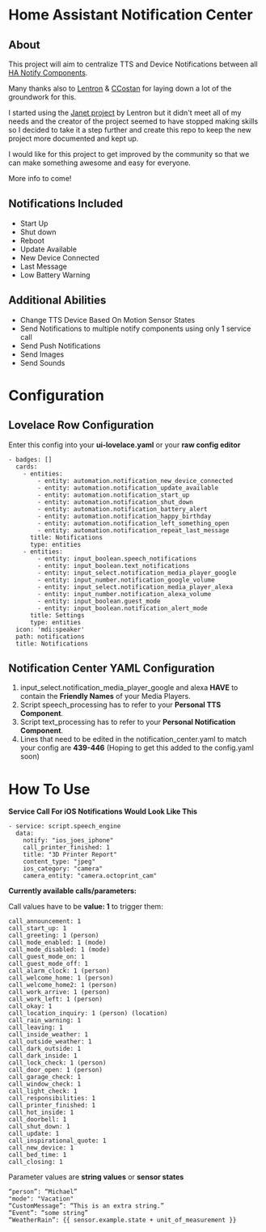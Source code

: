 # Home Assistant Notification Center

## About

This project will aim to centralize TTS and Device Notifications between all [HA Notify Components](https://www.home-assistant.io/components/notify/).

Many thanks also to [Lentron](https://github.com/Lentron) & [CCostan](https://github.com/CCOSTAN)  for laying down a lot of the groundwork for this.

I started using the [Janet project](https://community.home-assistant.io/t/janet-the-good-place/38904/2) by Lentron but it didn't meet all of my needs and the creator of the project seemed to have stopped making skills so I decided to take it a step further and create this repo to keep the new project more documented and kept up.

I would like for this project to get improved by the community so that we can make something awesome and easy for everyone.

More info to come!


## Notifications Included

* Start Up
* Shut down
* Reboot
* Update Available
* New Device Connected
* Last Message
* Low Battery Warning

## Additional Abilities

* Change TTS Device Based On Motion Sensor States
* Send Notifications to multiple notify components using only 1 service call
* Send Push Notifications
* Send Images
* Send Sounds


# Configuration
## Lovelace Row Configuration

Enter this config into your **ui-lovelace.yaml** or your **raw config editor**

```
- badges: []
  cards:
    - entities:
        - entity: automation.notification_new_device_connected
        - entity: automation.notification_update_available
        - entity: automation.notification_start_up
        - entity: automation.notification_shut_down
        - entity: automation.notification_battery_alert
        - entity: automation.notification_happy_birthday
        - entity: automation.notification_left_something_open
        - entity: automation.notification_repeat_last_message
      title: Notifications
      type: entities
    - entities:
        - entity: input_boolean.speech_notifications
        - entity: input_boolean.text_notifications
        - entity: input_select.notification_media_player_google
        - entity: input_number.notification_google_volume
        - entity: input_select.notification_media_player_alexa
        - entity: input_number.notification_alexa_volume
        - entity: input_boolean.guest_mode
        - entity: input_boolean.notification_alert_mode
      title: Settings
      type: entities
  icon: 'mdi:speaker'
  path: notifications
  title: Notifications
```

## Notification Center YAML Configuration

1. input_select.notification_media_player_google and alexa **HAVE** to contain the **Friendly Names** of your Media Players.
2. Script speech_processing has to refer to your **Personal TTS Component**.
3. Script text_processing has to refer to your **Personal Notification Component**.
4. Lines that need to be edited in the notification_center.yaml to match your config are **439-446** (Hoping to get this added to the config.yaml soon)

# How To Use

**Service Call For iOS Notifications Would Look Like This**
```
- service: script.speech_engine
  data:
    notify: "ios_joes_iphone"
    call_printer_finished: 1
    title: "3D Printer Report"
    content_type: "jpeg"
    ios_category: "camera"
    camera_entity: "camera.octoprint_cam"
```
**Currently available calls/parameters:**

Call values have to be **value: 1** to trigger them:
```
call_announcement: 1
call_start_up: 1
call_greeting: 1 (person)
call_mode_enabled: 1 (mode)
call_mode_disabled: 1 (mode)
call_guest_mode_on: 1
call_guest_mode_off: 1
call_alarm_clock: 1 (person)
call_welcome_home: 1 (person)
call_welcome_home2: 1 (person)
call_work_arrive: 1 (person)
call_work_left: 1 (person)
call_okay: 1
call_location_inquiry: 1 (person) (location)
call_rain_warning: 1
call_leaving: 1
call_inside_weather: 1
call_outside_weather: 1
call_dark_outside: 1
call_dark_inside: 1
call_lock_check: 1 (person)
call_door_open: 1 (person)
call_garage_check: 1
call_window_check: 1
call_light_check: 1
call_responsibilities: 1
call_printer_finished: 1
call_hot_inside: 1
call_doorbell: 1
call_shut_down: 1
call_update: 1
call_inspirational_quote: 1
call_new_device: 1
call_bed_time: 1
call_closing: 1
```
Parameter values are **string values** or **sensor states**
```
“person”: “Michael”
"mode": "Vacation"
“CustomMessage”: “This is an extra string.”
“Event”: “some string”
“WeatherRain”: {{ sensor.example.state + unit_of_measurement }}
```
